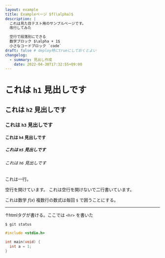 ```yaml
---
layout: example
title: Exampleページ $f(\alpha)$
description: |
  これは見た目テスト用のサンプルページです。
  改行してみた

  空行で段落別にできる
  数学ブロック $\alpha + 1$
  小さなコードブロック `code`
draft: false # deploy時にtrueにしておくとよい
changelog:
  - summary: 見出し作成
    date: 2022-04-30T17:32:55+09:00
---
```


# これは `h1` 見出しです
## これは `h2` 見出しです
### これは `h3` 見出しです
#### これは `h4` 見出しです
##### これは `h5` 見出しです
###### これは `h6` 見出しです

これは一行。

空行を開けています。
これは空行を開けないで二行書いています。

これは数学 $f(x)$
複数行の数式は毎回 `$` で囲うことにする。

<hr>

↑htmlタグが書ける。ここでは `<hr>` を書いた

```none
$ git status
```

```c
#include <stdio.h>

int main(void) {
  int a = 1;
}
```
